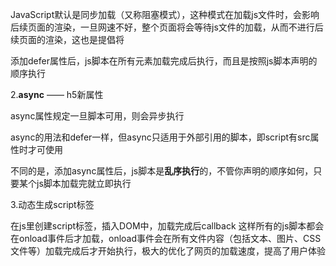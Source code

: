 JavaScript默认是同步加载（又称阻塞模式），这种模式在加载js文件时，会影响后续页面的渲染，一旦网速不好，整个页面将会等待js文件的加载，从而不进行后续页面的渲染，这也是提倡将<script>标签放在</body>标签之前的原因。

另外，有些js文件是按需加载的，用的时候加载，不用时不必加载。所以引入了异步加载模式（非阻塞模式），即浏览器在下载执行js文件时，会同时进行后续页面的处理。

1.**defer** —— 以前适用于IE，现在适用于所有主流浏览器

defer属性规定是否对脚本执行进行延迟，直到页面加载为止

defer属性的值只有defer一个，即 defer = 'defer'，可直接写defer

用法：在script标签里加入defer属性即可，适用于所有script脚本

<script src='http://cdn.bootcss.com/jquery/3.0.0-beta1/jquery.min.js' defer></script>
添加defer属性后，js脚本在所有元素加载完成后执行，而且是按照js脚本声明的顺序执行

2.**async** —— h5新属性

async属性规定一旦脚本可用，则会异步执行

async的用法和defer一样，但async只适用于外部引用的脚本，即script有src属性时才可使用

<script src='http://cdn.bootcss.com/jquery/3.0.0-beta1/jquery.min.js' async></script>
不同的是，添加async属性后，js脚本是**乱序执行**的，不管你声明的顺序如何，只要某个js脚本加载完就立即执行

3.动态生成script标签

在js里创建script标签，插入DOM中，加载完成后callback
这样所有的js脚本都会在onload事件后才加载，onload事件会在所有文件内容（包括文本、图片、CSS文件等）加载完成后才开始执行，极大的优化了网页的加载速度，提高了用户体验


